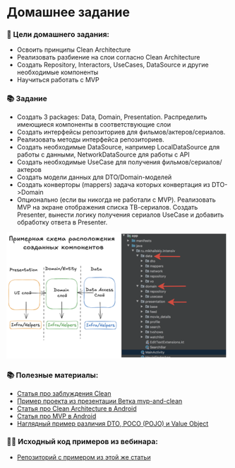 # Домашнее задание

### 🎯 Цели домашнего задания:

- Освоить принципы Clean Architecture
- Реализовать разбиение на слои согласно Clean Architecture
- Создать Repository, Interactors, UseCases, DataSource и другие необходимые компоненты
- Научиться работать с MVP

### 📚 Задание

- Создать 3 packages: Data, Domain, Presentation. Распределить имеющиеся компоненты в соответствующие слои
- Создать интерфейсы репозиториев для фильмов/актеров/сериалов. 
- Реализовать методы интерфейса репозиториев.
- Создать необходимые DataSource, например LocalDataSource для работы с данными, NetworkDataSource для работы с API
- Создать необходимые UseCase для получения фильмов/сериалов/актеров
- Создать модели данных для DTO/Domain-моделей
- Создать конверторы (mappers) задача которых конвертация из DTO->Domain
- Опционально (если вы никогда не работали с MVP). Реализовать MVP на экране отображения списка ТВ-сериалов. Создать Presenter, вынести логику получения сериалов UseCase и добавить обработку ответа в Presenter.

![Описание домашнего задания](images/home_task_7.png)

### 📚 Полезные материалы:
- [Статья про заблуждения Clean](https://habr.com/ru/company/mobileup/blog/335382/)
- [Пример проекта из презентации Ветка mvp-and-clean](https://github.com/AndroidStudentClub/IntensivStar/tree/feature/mvp-and-clean)
- [Статья про Clean Architecture в Android](https://fernandocejas.com/2014/09/03/architecting-android-the-clean-way/)
- [Статья про MVP в Android](https://habr.com/ru/company/rambler_group/blog/275943/)
- [Наглядный пример различия DTO, POCO (POJO) и Value Object](https://ru.stackoverflow.com/questions/456623/%D0%9D%D0%B0%D0%B3%D0%BB%D1%8F%D0%B4%D0%BD%D1%8B%D0%B9-%D0%BF%D1%80%D0%B8%D0%BC%D0%B5%D1%80-%D1%80%D0%B0%D0%B7%D0%BB%D0%B8%D1%87%D0%B8%D1%8F-dto-poco-pojo-%D0%B8-value-object#:~:text=DTO%20%E2%80%94%20%D1%8D%D1%82%D0%BE%20%D0%BA%D0%BB%D0%B0%D1%81%D1%81%20%D1%81%20%D0%B4%D0%B0%D0%BD%D0%BD%D1%8B%D0%BC%D0%B8,%D0%B4%D0%BB%D1%8F%20%D0%BF%D0%BE%D0%BB%D1%83%D1%87%D0%B5%D0%BD%D0%B8%D1%8F%20%D0%B8%20%D0%B8%D0%B7%D0%BC%D0%B5%D0%BD%D0%B5%D0%BD%D0%B8%D1%8F%20%D0%B4%D0%B0%D0%BD%D0%BD%D1%8B%D1%85)

### 👨‍💻 Исходный код примеров из вебинара:
- [Репозиторий с примером из этой же статьи](https://github.com/android10/Android-CleanArchitecture)



